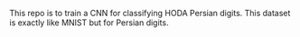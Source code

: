 This repo is to train a CNN for classifying HODA Persian digits. This dataset is exactly like MNIST but for Persian digits.
